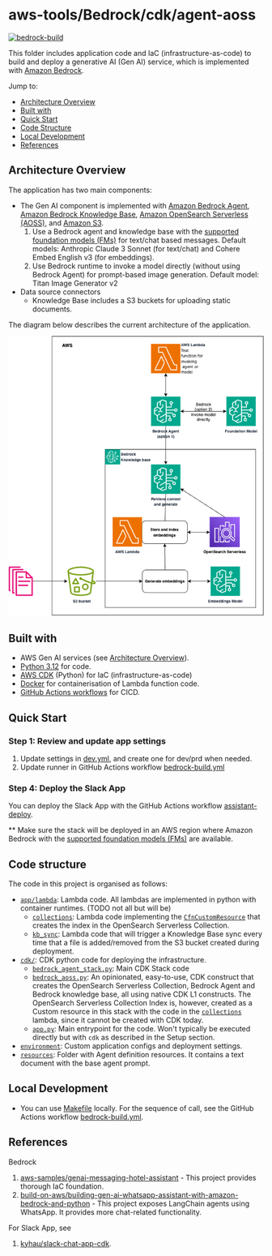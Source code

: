 # aws-tools/Bedrock/cdk/agent-aoss

[![bedrock-build](https://github.com/kyhau/aws-tools/actions/workflows/bedrock-build.yml/badge.svg)](https://github.com/kyhau/aws-tools/actions/workflows/bedrock-build.yml)

This folder includes application code and IaC (infrastructure-as-code) to build and deploy a generative AI (Gen AI) service, which is implemented with [Amazon Bedrock](https://aws.amazon.com/bedrock/).

Jump to:
- [Architecture Overview](#architecture-overview)
- [Built with](#built-with)
- [Quick Start](#quick-start)
- [Code Structure](#code-structure)
- [Local Development](#local-development)
- [References](#references)


## Architecture Overview

The application has two main components:
- The Gen AI component is implemented with [Amazon Bedrock Agent](https://aws.amazon.com/bedrock/agents/), [Amazon Bedrock Knowledge Base](https://aws.amazon.com/bedrock/knowledge-bases/), [Amazon OpenSearch Serverless (AOSS)](https://aws.amazon.com/opensearch-service/features/serverless/), and [Amazon S3](https://aws.amazon.com/s3/).
  1. Use a Bedrock agent and knowledge base with the [supported foundation models (FMs)](https://docs.aws.amazon.com/bedrock/latest/userguide/models-supported.html) for text/chat based messages. Default models: Anthropic Claude 3 Sonnet (for text/chat) and Cohere Embed English v3 (for embeddings).
  2. Use Bedrock runtime to invoke a model directly (without using Bedrock Agent) for prompt-based image generation. Default model: Titan Image Generator v2
- Data source connectors
  - Knowledge Base includes a S3 buckets for uploading static documents.

The diagram below describes the current architecture of the application.

![Solution architecture](docs/architecture.png)


## Built with

- AWS Gen AI services (see [Architecture Overview](#architecture-overview)).
- [Python 3.12](https://www.python.org/) for code.
- [AWS CDK](https://docs.aws.amazon.com/cdk/v2/guide/getting_started.html) (Python) for IaC (infrastructure-as-code)
- [Docker](https://www.docker.com/) for containerisation of Lambda function code.
- [GitHub Actions workflows](https://docs.github.com/en/actions/using-workflows) for CICD.

## Quick Start

### Step 1: Review and update app settings

1. Update settings in [dev.yml](environment/dev.yml), and create one for dev/prd when needed.
2. Update runner in GitHub Actions workflow [bedrock-build.yml](.github/workflows/bedrock-build.yml)

### Step 4: Deploy the Slack App

You can deploy the Slack App with the GitHub Actions workflow [assistant-deploy](.github/workflows/bedrock-build.yml).

** Make sure the stack will be deployed in an AWS region where Amazon Bedrock with the [supported foundation models (FMs)](https://docs.aws.amazon.com/bedrock/latest/userguide/models-supported.html) are available.


## Code structure

The code in this project is organised as follows:

- [`app/lambda`](app/lambda): Lambda code. All lambdas are implemented in python with container runtimes. (TODO not all but will be)
  - [`collections`](app/lambda/collections): Lambda code implementing the [`CfnCustomResource`](https://docs.aws.amazon.com/cdk/api/v2/docs/aws-cdk-lib.CfnCustomResource.html) that creates the index in the OpenSearch Serverless Collection.
  - [`kb_sync`](app/lambda/kb_sync): Lambda code that will trigger a Knowledge Base sync every time that a file is added/removed from the S3 bucket created during deployment.
- [`cdk/`](cdk): CDK python code for deploying the infrastructure.
  - [`bedrock_agent_stack.py`](cdk/backend/bedrock_agent_stack.py): Main CDK Stack code
  - [`bedrock_aoss.py`](cdk/backend/bedrock_aoss.py): An opinionated, easy-to-use, CDK construct that creates the OpenSearch Serverless Collection, Bedrock Agent and Bedrock knowledge base, all using native CDK L1 constructs. The OpenSearch Serverless Collection Index is, however, created as a Custom resource in this stack with the code in the [`collections`](app/lambda/collections) lambda, since it cannot be created with CDK today.
  - [`app.py`](cdk/app.py): Main entrypoint for the code. Won't typically be executed directly but with `cdk` as described in the Setup section.
- [`environment`](environment/): Custom application configs and deployment settings.
- [`resources`](resources): Folder with Agent definition resources. It contains a text document with the base agent prompt.


## Local Development

- You can use [Makefile](Makefile) locally. For the sequence of call, see the GitHub Actions workflow [bedrock-build.yml](.github/workflows/bedrock-build.yml).

## References

Bedrock
1. [aws-samples/genai-messaging-hotel-assistant](https://github.com/aws-samples/genai-messaging-hotel-assistant) - This project provides thorough IaC foundation.
1. [build-on-aws/building-gen-ai-whatsapp-assistant-with-amazon-bedrock-and-python](https://github.com/build-on-aws/building-gen-ai-whatsapp-assistant-with-amazon-bedrock-and-python) - This project exposes LangChain agents using WhatsApp. It provides more chat-related functionality.

For Slack App, see
1. [kyhau/slack-chat-app-cdk](https://github.com/kyhau/slack-chat-app-cdk).
